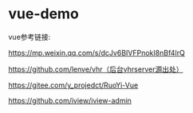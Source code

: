 # vue-demo
vue参考链接:

https://mp.weixin.qq.com/s/dcJv6BIVFPnokI8nBf4IrQ

https://github.com/lenve/vhr（后台vhrserver源出处）

https://gitee.com/y_projedct/RuoYi-Vue

https://github.com/iview/iview-admin

